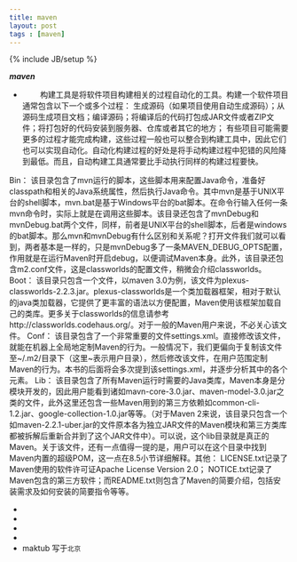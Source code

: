 ```yaml
---
title: maven
layout: post
tags : [maven]
---
```

{% include JB/setup %}


**_maven_**
    
-   &emsp;&emsp; 构建工具是将软件项目构建相关的过程自动化的工具。构建一个软件项目通常包含以下一个或多个过程：
生成源码（如果项目使用自动生成源码）；从源码生成项目文档；编译源码；将编译后的代码打包成JAR文件或者ZIP文件；将打包好的代码安装到服务器、仓库或者其它的地方； 有些项目可能需要更多的过程才能完成构建，这些过程一般也可以整合到构建工具中，因此它们也可以实现自动化。自动化构建过程的好处是将手动构建过程中犯错的风险降到最低。而且，自动构建工具通常要比手动执行同样的构建过程要快。

Bin： 该目录包含了mvn运行的脚本，这些脚本用来配置Java命令，准备好classpath和相关的Java系统属性，然后执行Java命令。其中mvn是基于UNIX平台的shell脚本，mvn.bat是基于Windows平台的bat脚本。在命令行输入任何一条mvn命令时，实际上就是在调用这些脚本。该目录还包含了mvnDebug和mvnDebug.bat两个文件，同样，前者是UNIX平台的shell脚本，后者是windows的bat脚本。那么mvn和mvnDebug有什么区别和关系呢？打开文件我们就可以看到，两者基本是一样的，只是mvnDebug多了一条MAVEN_DEBUG_OPTS配置，作用就是在运行Maven时开启debug，以便调试Maven本身。此外，该目录还包含m2.conf文件，这是classworlds的配置文件，稍微会介绍classworlds。
Boot： 该目录只包含一个文件，以maven 3.0为例，该文件为plexus-classworlds-2.2.3.jar。plexus-classworlds是一个类加载器框架，相对于默认的java类加载器，它提供了更丰富的语法以方便配置，Maven使用该框架加载自己的类库。更多关于classworlds的信息请参考http://classworlds.codehaus.org/。对于一般的Maven用户来说，不必关心该文件。
Conf： 该目录包含了一个非常重要的文件settings.xml。直接修改该文件，就能在机器上全局地定制Maven的行为。一般情况下，我们更偏向于复制该文件至~/.m2/目录下（这里~表示用户目录），然后修改该文件，在用户范围定制Maven的行为。本书的后面将会多次提到该settings.xml，并逐步分析其中的各个元素。 
Lib： 该目录包含了所有Maven运行时需要的Java类库，Maven本身是分模块开发的，因此用户能看到诸如mavn-core-3.0.jar、maven-model-3.0.jar之类的文件，此外这里还包含一些Maven用到的第三方依赖如common-cli-1.2.jar、google-collection-1.0.jar等等。（对于Maven 2来说，该目录只包含一个如maven-2.2.1-uber.jar的文件原本各为独立JAR文件的Maven模块和第三方类库都被拆解后重新合并到了这个JAR文件中）。可以说，这个lib目录就是真正的Maven。关于该文件，还有一点值得一提的是，用户可以在这个目录中找到Maven内置的超级POM，这一点在8.5小节详细解释。其他： LICENSE.txt记录了Maven使用的软件许可证Apache License Version 2.0； NOTICE.txt记录了Maven包含的第三方软件；而README.txt则包含了Maven的简要介绍，包括安装需求及如何安装的简要指令等等。  
    
    
    
    

   
-   
-   
-   
-   
-   <a>maktub</a> 写于`北京`